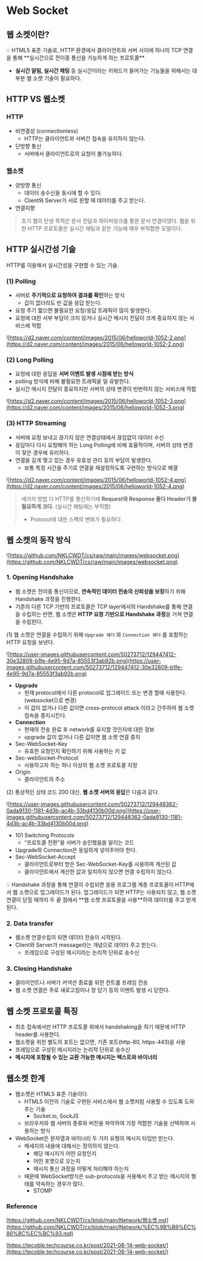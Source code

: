 # Web Socket

## 웹 소켓이란?

<aside>
💡 HTML5 표준 기술로, HTTP 환경에서 클라이언트와 서버 사이에 하나의 TCP 연결을 통해 **실시간으로 전이중 통신을 가능하게 하는 프로토콜**

</aside>

- **실시간 알림, 실시간 채팅** 등 실시간이라는 키워드가 들어가는 기능들을 위해서는 대부분 웹 소켓 기술이 필요하다.

## HTTP VS 웹소켓

### HTTP

- 비연결성 (connectionless)
    - HTTP는 클라이언트와 서버간 접속을 유지하지 않는다.
- 단방향 통신
    - 서버에서 클라이언트로의 요청이 불가능하다.

### 웹소켓

- 양방향 통신
    - 데이터 송수신을 동시에 할 수 있다.
    - Client와 Server가 서로 원할 때 데이터를 주고 받는다.
- 연결지향

> 초기 웹의 탄생 목적은 문서 전달과 하이퍼링크를 통한 문서 연결이였다.
웹을 위한 HTTP 프로토콜은 실시간 채팅과 같은 기능에 매우 부적합한 모델이다.
>

## HTTP 실시간성 기술

HTTP를 이용해서 실시간성을 구현할 수 있는 기술.

### (1) Polling

- 서버로 **주기적으로 요청하여 결과를 확인**하는 방식
    - 값이 없더라도 빈 값을 응답 받는다.
- 요청 주기 짧으면 불필요한 요청/응답 트래픽이 많이 발생한다.
- 요청에 대한 서부 부담이 크지 않거나 실시간 메시지 전달이 크게 중요하지 않는 서비스에 적합

![https://d2.naver.com/content/images/2015/06/helloworld-1052-2.png](https://d2.naver.com/content/images/2015/06/helloworld-1052-2.png)

### (2) Long Polling

- 요청에 대한 응답을 **서버 이벤트 발생 시점에 받는 방식**
- polling 방식에 비해 불필요한 트래픽을 덜 유발한다.
- 실시간 메시지 전달이 중요하지만 서버의 상태 변경이 빈번하지 않는 서비스에 적합

![https://d2.naver.com/content/images/2015/06/helloworld-1052-3.png](https://d2.naver.com/content/images/2015/06/helloworld-1052-3.png)

### (3) HTTP Streaming

- 서버에 요청 보내고 끊기지 않은 연결상태에서 끊임없이 데이터 수신
- 응답마다 다시 요청해야 하는 Long Polling에 비해 효율적이며, 서버의 상태 변경이 잦은 경우에 유리하다.
- 연결을 길게 맺고 있는 경우 유효성 관리 등의 부담이 발생한다.
    - 보통 특정 시간을 주기로 연결을 재설정하도록 구현하는 방식으로 해결

![https://d2.naver.com/content/images/2015/06/helloworld-1052-4.png](https://d2.naver.com/content/images/2015/06/helloworld-1052-4.png)

> 세가지 방법 다 HTTP를 통신하기에 **Request와 Response 둘다 Header가 불필요하게 크다.** (실시간 채팅에는 부적합)
>
> - Protocol에 대한 스펙의 변화가 필요하다.

## 웹 소켓의 동작 방식

![https://github.com/NKLCWDT/cs/raw/main/images/websocket.png](https://github.com/NKLCWDT/cs/raw/main/images/websocket.png)

### 1. Opening Handshake

- 웹 소켓은 전이중 통신이므로, **연속적인 데이터 전송의 신뢰성을 보장**하기 위해 Handshake 과정을 진행한다.
- 기존의 다른 TCP 기반의 프로토콜은 TCP layer에서의 Handshake를 통해 연결을 수립하는 반면, 웹 소켓은 **HTTP 요청 기반으로 Handshake 과정**을 거쳐 연결을 수립한다.

(1) 웹 소켓은 연결을 수립하기 위해 `Upgrade 헤더` 와 `Connection 헤더` 를 포함하는 HTTP 요청을 보낸다.

![https://user-images.githubusercontent.com/50273712/129447412-30e32809-b1fe-4e95-9d7a-85553f3ab92b.png](https://user-images.githubusercontent.com/50273712/129447412-30e32809-b1fe-4e95-9d7a-85553f3ab92b.png)

- **Upgrade**
    - 현재 protocol에서 다른 protocol로 업그레이드 또는 변경 할때 사용한다.  (websocket으로 변경)
    - 이 값이 없거나 다른 값이면 cross-protocol attack 이라고 간주하여 웹 소켓 접속을 중지시킨다.
- **Connection**
    - 현재의 전송 완료 후 network를 유지할 것인지에 대한 정보
    - upgrade 값이 없거나 다른 값이면 웹 소켓 연결 중지
- Sec-WebSocket-Key
    - 유효한 요청인지 확인하기 위해 사용하는 키 값
- Sec-webSocket-Protocol
    - 사용하고자 하는 하나 이상의 웹 소켓 프로토콜 지정
- Origin
    - 클라이언트의 주소

(2) 통상적인 상태 코드 200 대신, **웹 소켓 서버의 응답**은 다음과 같다.

![https://user-images.githubusercontent.com/50273712/129448362-0ada9130-1181-4d3b-ac4b-33bd4130b00d.png](https://user-images.githubusercontent.com/50273712/129448362-0ada9130-1181-4d3b-ac4b-33bd4130b00d.png)

- 101 Switching Protocols
    - “프로토콜 전환”을 서버가 승인했음을 알리는 코드
- Upgrade와 Connection은 동일하게 넣어주어야 한다.
- Sec-WebSocket-Accept
    - 클라이언트로부터 받은 Sec-WebSocket-Key를 사용하여 계산된 값
    - 클라이언트에서 계산한 값과 일치하지 않으면 연결 수립하지 않는다.

<aside>
💡 Handshake 과정을 통해 연결이 수립되면 응용 프로그램 계층 프로토콜이 HTTP에서 웹 소켓으로 업그레이드가 된다.
업그레이드가 되면 HTTP는 사용되지 않고, 웹 소켓 연결이 닫힐 때까지 두 끝 점에서 **웹 소켓 프로토콜을 사용**하여 데이터를 주고 받게 된다.

</aside>

### 2. Data transfer

- 웹소켓 연결수립이 되면 데이터 전송이 시작된다.
- Client와 Server가 message라는 개념으로 데이터 주고 받는다.
    - 프레임으로 구성된 메시지라는 논리적 단위로 송수신

### 3. Closing Handshake

- 클라이언트나 서버가 커넥션 종료를 위한 컨트롤 프레임 전송
- 웹 소켓 연결은 주로 새로고침이나 창 닫기 등의 이벤트 발생 시 닫힌다.

## 웹 소켓 프로토콜 특징

- 최초 접속에서만 HTTP 프로토콜 위에서 handshaking을 하기 때문에 HTTP header를 사용한다.
- 웹소켓을 위한 별도의 포트는 없으면, 기존 포트(http-80, https-443)을 사용
- 프레임으로 구성된 메시지라는 논리적 단위로 송수신
- **메시지에 포함될 수 있는 교환 가능한 메시지는 텍스트와 바이너리**

## 웹소켓 한계

- 웹소켓은 HTML5 표준 기술이다.
    - HTML5 이전의 기술로 구현된 서비스에서 웹 소켓처럼 사용할 수 있도록 도와주는 기술
        - Socket.io, SockJS
    - 브라우저와 웹 서버의 종류와 버전을 파악하여 가장 적합한 기술을 선택하여 사용하는 방식
- WebSocket은 문자열과 바이너리 두 가지 유형의 메시지 타입만 받는다.
    - 메세지의 내용에 대해서는 정의하지 않는다.
        - 해당 메시지가 어떤 요청인지
        - 어떤 포맷으로 오는지
        - 메시지 통신 과정을 어떻게 처리해야 하는지
    - 때문에 WebSocket방식은 sub-protocols을 사용해서 주고 받는 메시지의 형태를 약속하는 경우가 많다.
        - STOMP

### Reference

[https://github.com/NKLCWDT/cs/blob/main/Network/웹소켓.md](https://github.com/NKLCWDT/cs/blob/main/Network/%EC%9B%B9%EC%86%8C%EC%BC%93.md)

[https://tecoble.techcourse.co.kr/post/2021-08-14-web-socket/](https://tecoble.techcourse.co.kr/post/2021-08-14-web-socket/)